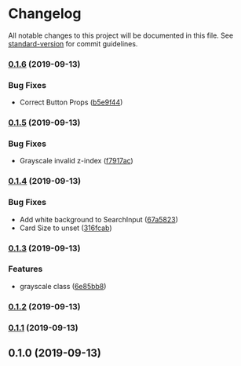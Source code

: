 # Changelog

All notable changes to this project will be documented in this file. See [standard-version](https://github.com/conventional-changelog/standard-version) for commit guidelines.

### [0.1.6](https://github.com/S-O-L-A-R/solor-ui/compare/v0.1.5...v0.1.6) (2019-09-13)


### Bug Fixes

* Correct Button Props ([b5e9f44](https://github.com/S-O-L-A-R/solor-ui/commit/b5e9f44))

### [0.1.5](https://github.com/S-O-L-A-R/solor-ui/compare/v0.1.4...v0.1.5) (2019-09-13)


### Bug Fixes

* Grayscale invalid z-index ([f7917ac](https://github.com/S-O-L-A-R/solor-ui/commit/f7917ac))

### [0.1.4](https://github.com/S-O-L-A-R/solor-ui/compare/v0.1.3...v0.1.4) (2019-09-13)


### Bug Fixes

* Add white background to SearchInput  ([67a5823](https://github.com/S-O-L-A-R/solor-ui/commit/67a5823))
* Card Size to unset ([316fcab](https://github.com/S-O-L-A-R/solor-ui/commit/316fcab))

### [0.1.3](https://github.com/S-O-L-A-R/solor-ui/compare/v0.1.1...v0.1.3) (2019-09-13)


### Features

* grayscale class ([6e85bb8](https://github.com/S-O-L-A-R/solor-ui/commit/6e85bb8))

### [0.1.2](https://github.com/S-O-L-A-R/solor-ui/compare/v0.1.1...v0.1.2) (2019-09-13)

### [0.1.1](https://github.com/S-O-L-A-R/solor-ui/compare/v0.1.0...v0.1.1) (2019-09-13)

## 0.1.0 (2019-09-13)

